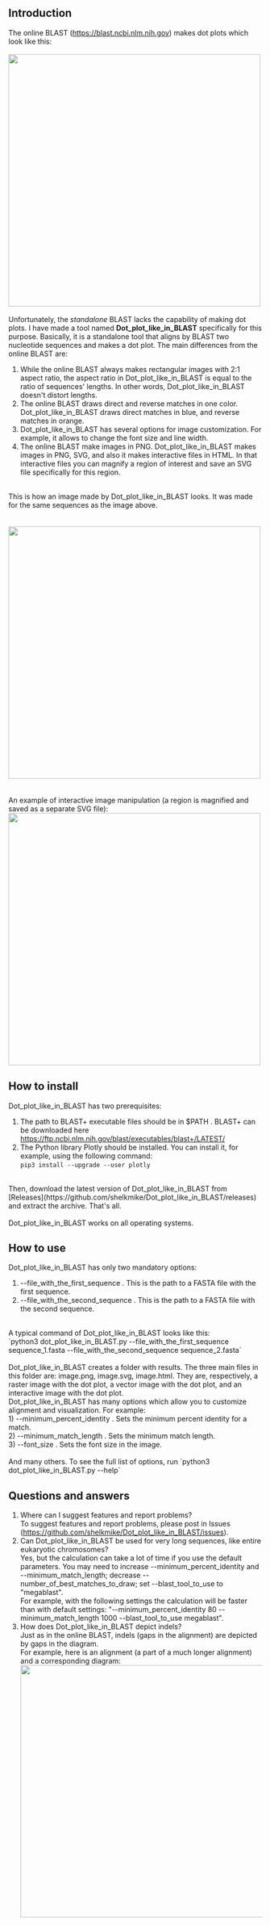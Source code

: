 ## Introduction
The online BLAST (https://blast.ncbi.nlm.nih.gov) makes dot plots which look like this:<br><br>
<img src="http://mikeshelk.site/Diff/Files_for_GitHub/Dot_plot_like_in_BLAST/dot_plot_from_online_BLAST.png?" width="500">
<br><br>
Unfortunately, the *standalone* BLAST lacks the capability of making dot plots. I have made a tool named **Dot_plot_like_in_BLAST** specifically for this purpose. Basically, it is a standalone tool that aligns by BLAST two nucleotide sequences and makes a dot plot. The main differences from the online BLAST are:<br>
1) While the online BLAST always makes rectangular images with 2:1 aspect ratio, the aspect ratio in Dot_plot_like_in_BLAST is equal to the ratio of sequences' lengths. In other words, Dot_plot_like_in_BLAST doesn't distort lengths.<br>
2) The online BLAST draws direct and reverse matches in one color. Dot_plot_like_in_BLAST draws direct matches in blue, and reverse matches in orange.<br>
3) Dot_plot_like_in_BLAST has several options for image customization. For example, it allows to change the font size and line width.<br>
4) The online BLAST make images in PNG. Dot_plot_like_in_BLAST makes images in PNG, SVG, and also it makes interactive files in HTML. In that interactive files you can magnify a region of interest and save an SVG file specifically for this region.<br>
<br>
This is how an image made by Dot_plot_like_in_BLAST looks. It was made for the same sequences as the image above.<br><br><br>
<img src="http://mikeshelk.site/Diff/Files_for_GitHub/Dot_plot_like_in_BLAST/Dot_plot_like_in_BLAST.png?" width="500"><br><br><br>
An example of interactive image manipulation (a region is magnified and saved as a separate SVG file):
<img src="http://mikeshelk.site/Diff/Files_for_GitHub/Dot_plot_like_in_BLAST/Dot_plot_like_in_BLAST__animation.gif?" width="500">

## How to install
Dot_plot_like_in_BLAST has two prerequisites:<br>
1) The path to BLAST+ executable files should be in $PATH . BLAST+ can be downloaded here https://ftp.ncbi.nlm.nih.gov/blast/executables/blast+/LATEST/ <br>
2) The Python library Plotly should be installed. You can install it, for example, using the following command:<br>
`pip3 install --upgrade --user plotly`<br>
<br>
Then, download the latest version of Dot_plot_like_in_BLAST from [Releases](https://github.com/shelkmike/Dot_plot_like_in_BLAST/releases) and extract the archive. That's all.<br>
<br>
Dot_plot_like_in_BLAST works on all operating systems.<br>

## How to use
Dot_plot_like_in_BLAST has only two mandatory options:<br>
1) --file_with_the_first_sequence . This is the path to a FASTA file with the first sequence.<br>
2) --file_with_the_second_sequence . This is the path to a FASTA file with the second sequence.<br>
<br>
A typical command of Dot_plot_like_in_BLAST looks like this:<br>
`python3 dot_plot_like_in_BLAST.py --file_with_the_first_sequence sequence_1.fasta --file_with_the_second_sequence sequence_2.fasta`<br>
<br>
Dot_plot_like_in_BLAST creates a folder with results. The three main files in this folder are: image.png, image.svg, image.html. They are, respectively, a raster image with the dot plot, a vector image with the dot plot, and an interactive image with the dot plot.<br>
Dot_plot_like_in_BLAST has many options which allow you to customize alignment and visualization. For example:<br>
1) --minimum_percent_identity . Sets the minimum percent identity for a match.<br>
2) --minimum_match_length . Sets the minimum match length.<br>
3) --font_size . Sets the font size in the image.<br>
<br>
And many others. To see the full list of options, run `python3 dot_plot_like_in_BLAST.py --help`

## Questions and answers
1) Where can I suggest features and report problems?<br>
To suggest features and report problems, please post in Issues (https://github.com/shelkmike/Dot_plot_like_in_BLAST/issues). 
2) Can Dot_plot_like_in_BLAST be used for very long sequences, like entire eukaryotic chromosomes?<br>
Yes, but the calculation can take a lot of time if you use the default parameters. You may need to increase --minimum_percent_identity and --minimum_match_length; decrease --number_of_best_matches_to_draw; set --blast_tool_to_use to "megablast".<br>
For example, with the following settings the calculation will be faster than with default settings: "--minimum_percent_identity 80 --minimum_match_length 1000 --blast_tool_to_use megablast".
3) How does Dot_plot_like_in_BLAST depict indels?<br>
Just as in the online BLAST, indels (gaps in the alignment) are depicted by gaps in the diagram.<br>
For example, here is an alignment (a part of a much longer alignment) and a corresponding diagram:<br>
<img src="http://mikeshelk.site/Diff/Files_for_GitHub/Dot_plot_like_in_BLAST/alignment_with_a_gap_and_its_diagram.png?" width="500"><br>
